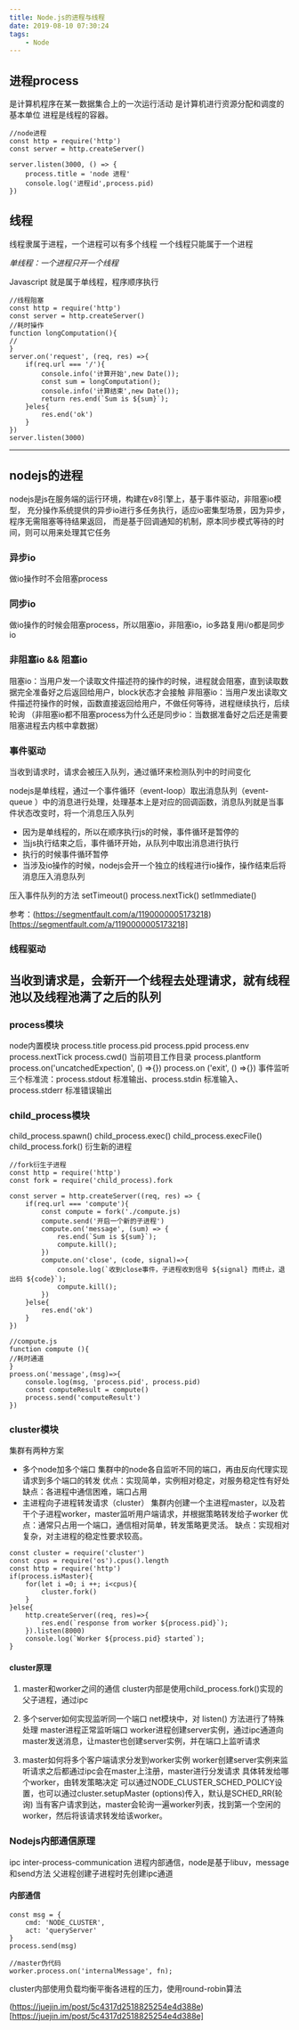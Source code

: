 ```yaml
---
title: Node.js的进程与线程
date: 2019-08-10 07:30:24
tags:
    - Node
---
```


## 进程process
是计算机程序在某一数据集合上的一次运行活动 是计算机进行资源分配和调度的基本单位
进程是线程的容器。
```aidl
//node进程
const http = require('http')
const server = http.createServer()

server.listen(3000, () => {
    process.title = 'node 进程'
    console.log('进程id',process.pid)
})

```


## 线程
线程隶属于进程，一个进程可以有多个线程
一个线程只能属于一个进程

*单线程：一个进程只开一个线程*

Javascript 就是属于单线程，程序顺序执行
```aidl
//线程阻塞
const http = require('http')
const server = http.createServer()
//耗时操作
function longComputation(){
//    
}
server.on('request', (req, res) =>{
    if(req.url === '/'){
        console.info('计算开始',new Date());
        const sum = longComputation();
        console.info('计算结束',new Date());
        return res.end(`Sum is ${sum}`);
    }eles{
        res.end('ok')
    }
})
server.listen(3000)

```
----
## nodejs的进程
nodejs是js在服务端的运行环境，构建在v8引擎上，基于事件驱动，非阻塞io模型，
充分操作系统提供的异步io进行多任务执行，适应io密集型场景，因为异步，程序无需阻塞等待结果返回，
而是基于回调通知的机制，原本同步模式等待的时间，则可以用来处理其它任务

### 异步io
做io操作时不会阻塞process

### 同步io
做io操作的时候会阻塞process，所以阻塞io，非阻塞io，io多路复用i/o都是同步io

### 非阻塞io && 阻塞io
阻塞io：当用户发一个读取文件描述符的操作的时候，进程就会阻塞，直到读取数据完全准备好之后返回给用户，block状态才会接触
非阻塞io：当用户发出读取文件描述符操作的时候，函数直接返回给用户，不做任何等待，进程继续执行，后续轮询
（非阻塞io都不阻塞process为什么还是同步io：当数据准备好之后还是需要阻塞进程去内核中拿数据）

### 事件驱动
当收到请求时，请求会被压入队列，通过循环来检测队列中的时间变化

nodejs是单线程，通过一个事件循环（event-loop）取出消息队列（event-queue
）中的消息进行处理，处理基本上是对应的回调函数，消息队列就是当事件状态改变时，将一个消息压入队列
 - 因为是单线程的，所以在顺序执行js的时候，事件循环是暂停的
 - 当js执行结束之后，事件循环开始，从队列中取出消息进行执行
 - 执行的时候事件循环暂停
 - 当涉及io操作的时候，nodejs会开一个独立的线程进行io操作，操作结束后将消息压入消息队列
 
 压入事件队列的方法 setTimeout() process.nextTick() setImmediate()
 
 参考：(https://segmentfault.com/a/1190000005173218)
 [https://segmentfault.com/a/1190000005173218]

### 线程驱动
当收到请求是，会新开一个线程去处理请求，就有线程池以及线程池满了之后的队列
 ------
### process模块
node内置模块
process.title
process.pid
process.ppid
process.env
process.nextTick
process.cwd()  当前项目工作目录
process.plantform
process.on('uncatchedExpection', () =>{}) process.on
('exit', () =>{}) 事件监听
三个标准流：process.stdout 标准输出、process.stdin 标准输入、process.stderr 标准错误输出

### child_process模块
child_process.spawn()
child_process.exec()
child_process.execFile()
child_process.fork() 衍生新的进程
```aidl
//fork衍生子进程
const http = require('http')
const fork = require('child_process).fork

const server = http.createServer((req, res) => {
    if(req.url === 'compute'){
        const compute = fork('./compute.js)
        compute.send('开启一个新的子进程')
        compute.on('message', (sum) => {
            res.end(`Sum is ${sum}`);
            compute.kill();
        })
        compute.on('close', (code, signal)=>{
            console.log(`收到close事件，子进程收到信号 ${signal} 而终止，退出码 ${code}`);
            compute.kill();
        })
    }else{
        res.end('ok')
    }    
})

```
```aidl
//compute.js
function compute (){
//耗时通道
}
proess.on('message',(msg)=>{
    console.log(msg, 'process.pid', process.pid)
    const computeResult = compute()
    process.send('computeResult')
})
```
### cluster模块
集群有两种方案
 - 多个node加多个端口
    集群中的node各自监听不同的端口，再由反向代理实现请求到多个端口的转发
    优点：实现简单，实例相对稳定，对服务稳定性有好处
    缺点：各进程中通信困难，端口占用
 - 主进程向子进程转发请求（cluster）
    集群内创建一个主进程master，以及若干个子进程worker，master监听用户端请求，并根据策略转发给子worker
    优点：通常只占用一个端口，通信相对简单，转发策略更灵活。
    缺点：实现相对复杂，对主进程的稳定性要求较高。
```aidl
const cluster = require('cluster')
const cpus = require('os').cpus().length
const http = require('http')
if(process.isMaster){
    for(let i =0; i ++; i<cpus){
        cluster.fork()
    }
}else{
    http.createServer((req, res)=>{
        res.end(`response from worker ${process.pid}`);
    }).listen(8000)
    console.log(`Worker ${process.pid} started`);
}
```
#### cluster原理
1. master和worker之间的通信
    cluster内部是使用child_process.fork()实现的
    父子进程，通过ipc
2. 多个server如何实现监听同一个端口
    net模块中，对 listen() 方法进行了特殊处理
    master进程正常监听端口
    worker进程创建server实例，通过ipc通道向master发送消息，让master也创建server实例，并在端口上监听请求
    
3. master如何将多个客户端请求分发到worker实例
    worker创建server实例来监听请求之后都通过ipc会在master上注册，master进行分发请求
    具体转发给哪个worker，由转发策略决定
    可以通过NODE_CLUSTER_SCHED_POLICY设置，也可以通过cluster.setupMaster
    (options)传入，默认是SCHED_RR(轮询)
    当有客户请求到达，master会轮询一遍worker列表，找到第一个空闲的worker，然后将该请求转发给该worker。

### Nodejs内部通信原理
ipc inter-process-communication 进程内部通信，node是基于libuv，message和send方法
父进程创建子进程时先创建ipc通道
#### 内部通信
```aidl
const msg = {
    cmd: 'NODE_CLUSTER',
    act: 'queryServer'
}
process.send(msg)

//master伪代码
worker.process.on('internalMessage', fn);

```

cluster内部使用负载均衡平衡各进程的压力，使用round-robin算法



(https://juejin.im/post/5c4317d2518825254e4d388e)[https://juejin.im/post/5c4317d2518825254e4d388e]
